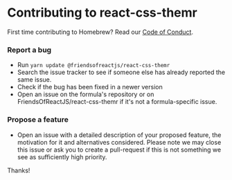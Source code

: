 # Contributing to react-css-themr
First time contributing to Homebrew? Read our [Code of Conduct](https://github.com/FriendsOfReactJS/react-css-themr/blob/develop/CODE_OF_CONDUCT.md#code-of-conduct).

### Report a bug

* Run `yarn update @friendsofreactjs/react-css-themr`
* Search the issue tracker to see if someone else has already reported the same issue.
* Check if the bug has been fixed in a newer version
* Open an issue on the formula's repository or on FriendsOfReactJS/react-css-themr if it's not a formula-specific issue.

### Propose a feature

* Open an issue with a detailed description of your proposed feature, the motivation for it and alternatives considered. Please note we may close this issue or ask you to create a pull-request if this is not something we see as sufficiently high priority.

Thanks!
